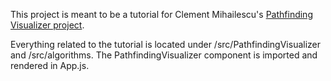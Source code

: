 This project is meant to be a tutorial for Clement Mihailescu's [Pathfinding Visualizer project](https://github.com/clementmihailescu/Pathfinding-Visualizer).

Everything related to the tutorial is located under /src/PathfindingVisualizer and /src/algorithms. The PathfindingVisualizer component is imported and rendered in App.js.
